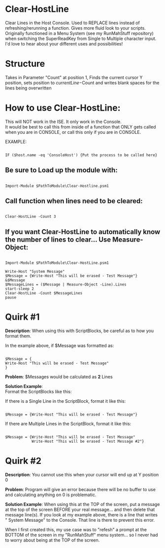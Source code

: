 # Clear-HostLine
Clear Lines in the Host Console.  Used to REPLACE lines instead of refreshing/rerunning a function.  Gives more fluid look to your scripts.  Originally functioned in a Menu System (see my RunMahStuff repository) when switching the SuperReadKey from Single to Multiple character input.  I'd love to hear about your different uses and possibilities!

# Structure
Takes in Parameter "Count" at position 1, Finds the current cursor Y position, sets position to $currentLine -$Count and writes blank spaces for the lines being overwritten

# How to use Clear-HostLine:
This will NOT work in the ISE.  It only work in the Console.  
It would be best to call this from inside of a function that ONLY gets called when you are in CONSOLE, or call this only if you are in CONSOLE.  

EXAMPLE:
<pre><code>
IF ($host.name -eq 'ConsoleHost') {Put the process to be called here}
</code></pre>

## Be sure to Load up the module with:  
<pre><code>
Import-Module $PathToModule\Clear-Hostline.psm1 
</code></pre>

## Call function when lines need to be cleared:  
<pre><code>
Clear-HostLine -Count 3
</code></pre>

## If you want Clear-HostLine to automatically know the number of lines to clear... Use Measure-Object:
<pre><code>
Import-Module $PathToModule\Clear-HostLine.psm1

Write-Host "System Message"  
$Message = {Write-Host "This will be erased - Test Message"}  
&$Message  
$MessageLines = ($Message | Measure-Object -Line).Lines  
start-sleep 2  
Clear-HostLine -Count $MessageLines  
pause  
</code></pre>

# Quirk #1
**Description**: When using this with ScriptBlocks, be careful as to how you format them.  

In the example above, if $Message was formatted as:
<pre><code>
$Message = {  
Write-Host "This will be erased - Test Message"  
}
</code></pre>

**Problem**: $Messages would be calculated as **2** Lines

**Solution Example**:  
Format the ScriptBlocks like this:

If there is a Single Line in the ScriptBlock, format it like this:
<pre><code>
$Message = {Write-Host "This will be erased - Test Message"}
</code></pre>

If there are Multiple Lines in the ScriptBlock, format it like this:
<pre><code>
$Message = {Write-Host "This will be erased - Test Message"  
            Write-Host "This will be erased - Test Message #2"}  
</code></pre>

# Quirk #2
**Description**: You cannot use this when your cursor will end up at Y position 0  

**Problem**: Program will give an error because there will be no buffer to use and calculating anything on 0 is problematic.

**Solution Example**: When using this at the TOP of the screen, put a message at the top of the screen BEFORE your real message... and then delete that message line(s).  If you look at my example above, there is a line that writes " System Message" to the Console.  That line is there to prevent this error.  

When I first created this, my use case was to "refesh" a prompt at the BOTTOM of the screen in my "RunMahStuff" menu system... so I never had to worry about being at the TOP of the screen.
